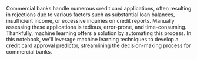 Commercial banks handle numerous credit card applications, often resulting in rejections due to various factors such as substantial loan balances, insufficient income, or excessive inquiries on credit reports. Manually assessing these applications is tedious, error-prone, and time-consuming. Thankfully, machine learning offers a solution by automating this process. In this notebook, we'll leverage machine learning techniques to develop a credit card approval predictor, streamlining the decision-making process for commercial banks.





